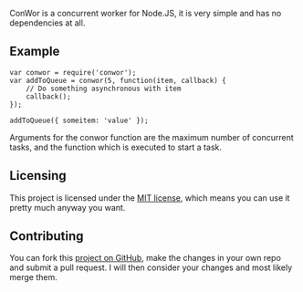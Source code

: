 ConWor is a concurrent worker for Node.JS, it is very simple and has no dependencies at all.

## Example

```
var conwor = require('conwor');
var addToQueue = conwor(5, function(item, callback) {
	// Do something asynchronous with item
	callback();
});

addToQueue({ someitem: 'value' });
```

Arguments for the conwor function are the maximum number of concurrent tasks, and the function which is executed to start a task.

## Licensing

This project is licensed under the [MIT license](https://tldrlegal.com/license/mit-license), which means you can use it pretty much anyway you want.

## Contributing

You can fork this [project on GitHub](https://github.com/goldenice/node-conwor), make the changes in your own repo and submit a pull request. I will then consider your changes and most likely merge them.
